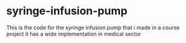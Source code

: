# syringe-infusion-pump
This is the code for the syringe infusion pump that i made in a course project it has a wide implementation in medical sector
